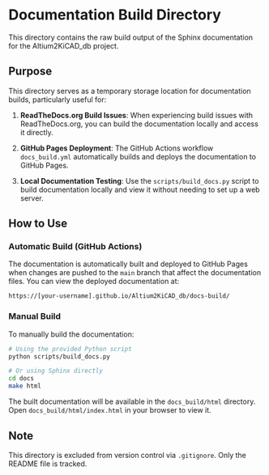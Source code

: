 # Documentation Build Directory

This directory contains the raw build output of the Sphinx documentation for the Altium2KiCAD_db project.

## Purpose

This directory serves as a temporary storage location for documentation builds, particularly useful for:

1. **ReadTheDocs.org Build Issues**: When experiencing build issues with ReadTheDocs.org, you can build the documentation locally and access it directly.

2. **GitHub Pages Deployment**: The GitHub Actions workflow `docs_build.yml` automatically builds and deploys the documentation to GitHub Pages.

3. **Local Documentation Testing**: Use the `scripts/build_docs.py` script to build documentation locally and view it without needing to set up a web server.

## How to Use

### Automatic Build (GitHub Actions)

The documentation is automatically built and deployed to GitHub Pages when changes are pushed to the `main` branch that affect the documentation files. You can view the deployed documentation at:

`https://[your-username].github.io/Altium2KiCAD_db/docs-build/`

### Manual Build

To manually build the documentation:

```bash
# Using the provided Python script
python scripts/build_docs.py

# Or using Sphinx directly
cd docs
make html
```

The built documentation will be available in the `docs_build/html` directory. Open `docs_build/html/index.html` in your browser to view it.

## Note

This directory is excluded from version control via `.gitignore`. Only the README file is tracked.